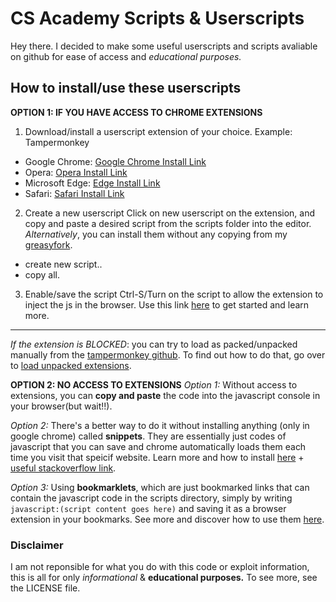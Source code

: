 # CS Academy Scripts & Userscripts
Hey there. I decided to make some useful userscripts and scripts avaliable on github for ease of access and *educational purposes.*

## How to install/use these userscripts
**OPTION 1: IF YOU HAVE ACCESS TO CHROME EXTENSIONS**
1. Download/install a userscript extension of your choice.
Example: Tampermonkey
- Google Chrome: [Google Chrome Install Link](https://chrome.google.com/webstore/detail/tampermonkey/dhdgffkkebhmkfjojejmpbldmpobfkfo?hl=en)
- Opera: [Opera Install Link](https://addons.opera.com/en/extensions/details/tampermonkey-beta/)
- Microsoft Edge: [Edge Install Link](https://microsoftedge.microsoft.com/addons/detail/tampermonkey/iikmkjmpaadaobahmlepeloendndfphd)
- Safari: [Safari Install Link](https://apps.apple.com/app/apple-store/id1482490089?mt=8)

2. Create a new userscript
Click on new userscript on the extension, and copy and paste a desired script from the scripts folder into the editor.
*Alternatively*, you can install them without any copying from my [greasyfork](https://greasyfork.org/en/users/1242102-dionednrg).
- create new script..
- copy all.

3. Enable/save the script
Ctrl-S/Turn on the script to allow the extension to inject the js in the browser.
Use this link [here](https://www.tampermonkey.net/faq.php?ext=dhdg) to get started and learn more.
---
*If the extension is BLOCKED*: you can try to load as packed/unpacked manually from the [tampermonkey github](https://github.com/Tampermonkey/tampermonkey).
To find out how to do that, go over to [load unpacked extensions](https://knowledge.workspace.google.com/kb/load-unpacked-extensions-000005962).

**OPTION 2: NO ACCESS TO EXTENSIONS**
*Option 1:* Without access to extensions, you can **copy and paste** the code into the javascript console in your browser(but wait!!).

*Option 2:* There's a better way to do it without installing anything (only in google chrome) called **snippets**. They are essentially just codes of javascript that you can save and chrome automatically loads them each time you visit that speicif website.
Learn more and how to install [here](https://developer.chrome.com/docs/devtools/javascript/snippets) + [useful stackoverflow link](https://stackoverflow.com/questions/9731965/is-there-a-way-to-create-and-run-javascript-in-chrome).

*Option 3:* Using **bookmarklets**, which are just bookmarked links that can contain the javascript code in the scripts directory, simply by writing ```javascript:(script content goes here)``` and saving it as a browser extension in your bookmarks.
See more and discover how to use them [here](https://www.freecodecamp.org/news/what-are-bookmarklets/).

### Disclaimer
I am not reponsible for what you do with this code or exploit information, this is all for only *informational* & **educational purposes.**
To see more, see the LICENSE file.
